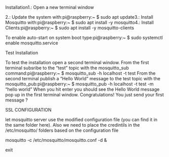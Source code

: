 Installation1.: Open a new terminal window

2.: Update the system with:pi@raspberry:~ $ sudo apt update3.: Install Mosquitto with:pi@raspberry:~ $ sudo apt install -y mosquitto4.: Install Clients:pi@raspberry:~ $ sudo apt install -y mosquitto-clients

To enable auto-start on system boot type:pi@raspberry:~ $ sudo systemctl enable mosquitto.service

Test Installation

To test the installation open a second terminal window. From the first terminal subsribe to the “test” topic with the mosquitto_sub command:pi@raspberry:~ $ mosquitto_sub -h localhost -t test From the second terminal publish a “Hello World” message to the test topic with the mosquitto_pub:pi@raspberry:~ $ mosquitto_pub -h localhost -t test -m “hello world” When you hit enter you should see the Hello World message pop up in the first terminal window. Congratulations! You just send your first message ?

SSL CONFIGURATION

let mosquitto server use the modified configuration file (you can find it in the same folder here). Also we need to place the credintils in the /etc/mosquitto/ folders based on the configuration file

mosquitto -c /etc/mosquitto/mosquitto.conf -d &

exit




